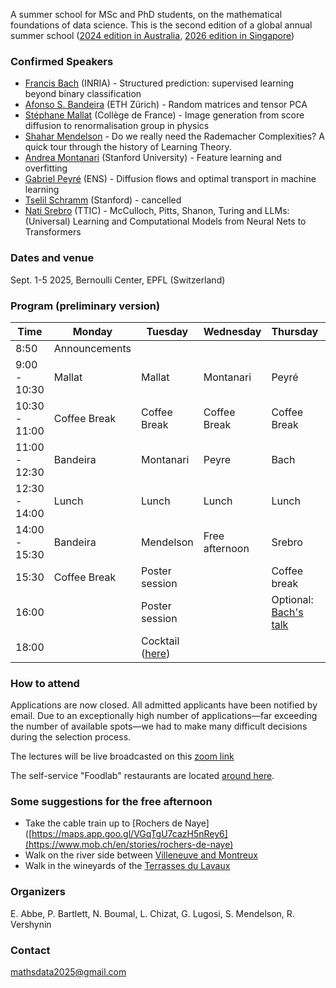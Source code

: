 A summer school for MSc and PhD students, on the mathematical foundations of data science.  This is the second edition of a global annual summer school ([2024 edition in Australia](https://maths.anu.edu.au/news-events/events/annual-graduate-school-mathematical-aspects-data-science), [2026 edition in Singapore](https://ims.nus.edu.sg/events/ss_datascience2026/))

### Confirmed Speakers
- [Francis Bach](https://www.di.ens.fr/~fbach/) (INRIA) - Structured prediction: supervised learning beyond binary classification
- [Afonso S. Bandeira](https://people.math.ethz.ch/~abandeira/) (ETH Zürich) - Random matrices and tensor PCA
- [Stéphane Mallat](https://www.di.ens.fr/~mallat/mallat.html) (Collège de France) - Image generation from score diffusion to renormalisation group in physics
- [Shahar Mendelson](https://sites.google.com/view/shaharmendelson/home) - Do we really need the Rademacher Complexities? A quick tour through the history of Learning Theory.
- [Andrea Montanari](https://web.stanford.edu/~montanar/) (Stanford University) - Feature learning and overfitting
- [Gabriel Peyré](https://www.gpeyre.com/) (ENS) - Diffusion flows and optimal transport in machine learning
- [Tselil Schramm](https://tselilschramm.org/) (Stanford) - cancelled
- [Nati Srebro](https://nati.ttic.edu/) (TTIC) - McCulloch, Pitts, Shanon, Turing and LLMs: (Universal) Learning and Computational Models from Neural Nets to Transformers

### Dates and venue
Sept. 1-5 2025, Bernoulli Center, EPFL (Switzerland)

### Program (preliminary version)

| Time          | Monday      | Tuesday        | Wednesday       | Thursday      | Friday      |
|---------------|-------------|----------------|-----------------|---------------|-------------|
| 8:50          | Announcements|||||
| 9:00 - 10:30  | Mallat      | Mallat         | Montanari       | Peyré          | Bach        |
| 10:30 - 11:00 | Coffee Break | Coffee Break  | Coffee Break    | Coffee Break  | Coffee Break  |
| 11:00 - 12:30 | Bandeira    | Montanari      | Peyre           | Bach         | Srebro     |
| 12:30 - 14:00 | Lunch       | Lunch          | Lunch           | Lunch         | Lunch       |
| 14:00 - 15:30 | Bandeira    | Mendelson      | Free afternoon | Srebro       | Discussions |
| 15:30         | Coffee Break   | Poster session |              |  Coffee break   |             |
| 16:00         |             | Poster session      |                 |  Optional: [Bach's talk](https://memento.epfl.ch/event/ai-center-research-seminar-series-francis-bach/)  |         |
| 18:00         |             | Cocktail ([here](https://plan.epfl.ch/?room==SV%201604))      |                 |               |             |


### How to attend
Applications are now closed. All admitted applicants have been notified by email. Due to an exceptionally high number of applications—far exceeding the number of available spots—we had to make many difficult decisions during the selection process.

The lectures will be live broadcasted on this [zoom link](https://epfl.zoom.us/j/68817774793?pwd=wqaR87mlQ86TOCaAwj3JYdjPEEQUwI.1)

The self-service "Foodlab" restaurants are located [around here](https://plan.epfl.ch/?room==CM%202%20435).

### Some suggestions for the free afternoon
- Take the cable train up to [Rochers de Naye]([https://maps.app.goo.gl/VGqTgU7cazH5nRey6](https://www.mob.ch/en/stories/rochers-de-naye)
- Walk on the river side between [Villeneuve and Montreux](https://www.montreuxriviera.com/en/V1441/montreux-villeneuve-without-obstacles)
- Walk in the wineyards of the [Terrasses du Lavaux](https://schweizmobil.ch/en/hiking-in-switzerland/route-113)

### Organizers
E. Abbe, P. Bartlett, N. Boumal, L. Chizat, G. Lugosi, S. Mendelson, R. Vershynin

### Contact
mathsdata2025@gmail.com
